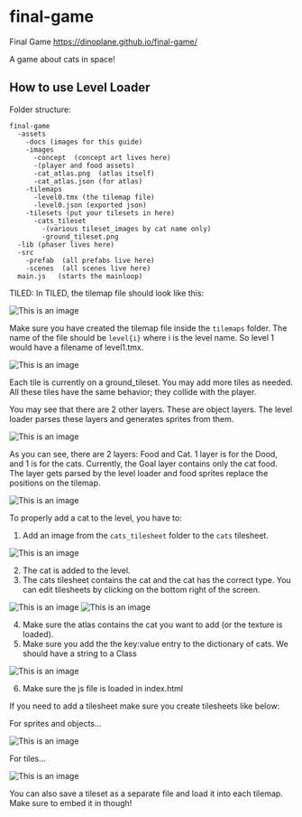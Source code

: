 # final-game

Final Game
https://dinoplane.github.io/final-game/

A game about cats in space!


## How to use Level Loader

Folder structure:
```
final-game
  -assets
    -docs (images for this guide)
    -images
      -concept  (concept art lives here)
      -(player and food assets)
      -cat_atlas.png  (atlas itself)
      -cat_atlas.json (for atlas) 
    -tilemaps
      -level0.tmx (the tilemap file)
      -level0.json (exported json)
    -tilesets (put your tilesets in here)
      -cats_tileset
        -(various tileset_images by cat name only)
        -ground_tileset.png
  -lib (phaser lives here)
  -src
    -prefab  (all prefabs live here)
    -scenes  (all scenes live here)
  main.js   (starts the mainloop)
```

TILED:
In TILED, the tilemap file should look like this:

![This is an image](/assets/docs/folder_structure.JPG)

Make sure you have created the tilemap file inside the ```tilemaps``` folder. The name of the file should be ```level{i}``` where i is the level name. So level 1 would have a filename of level1.tmx. 

![This is an image](/assets/docs/tm_loc.JPG)


Each tile is currently on a ground_tileset. You may add more tiles as needed. 
All these tiles have the same behavior; they collide with the player. 

You may see that there are 2 other layers. These are object layers. The level loader parses these layers 
and generates sprites from them.

![This is an image](/assets/docs/objects.JPG)


As you can see, there are 2 layers: Food and Cat. 1 layer is for the Dood, and 1 is for the cats.
Currently, the Goal layer contains only the cat food. The layer gets parsed by the level loader 
and food sprites replace the positions on the tilemap. 


![This is an image](/assets/docs/whats.JPG)

To properly add a cat to the level, you have to:

1. Add an image from the ```cats_tilesheet``` folder to the ```cats``` tilesheet. 

![This is an image](/assets/docs/cats_loc.JPG)


2. The cat is added to the level.
3. The cats tilesheet contains the cat and the cat has the correct type. You can edit tilesheets by clicking on the bottom right of the screen.

![This is an image](/assets/docs/edit_tileset.JPG)
![This is an image](/assets/docs/change_type.JPG)

4. Make sure the atlas contains the cat you want to add (or the texture is loaded). 
5. Make sure you add the the key:value entry to the dictionary of cats. We should have a string to a Class

![This is an image](/assets/docs/type2class.JPG)

6. Make sure the js file is loaded in index.html

If you need to add a tilesheet make sure you create tilesheets like below:

For sprites and objects...

![This is an image](/assets/docs/collection.JPG)

For tiles...

![This is an image](/assets/docs/tileset_image.JPG)

You can also save a tileset as a separate file and load it into each tilemap. Make sure to embed it in though!



